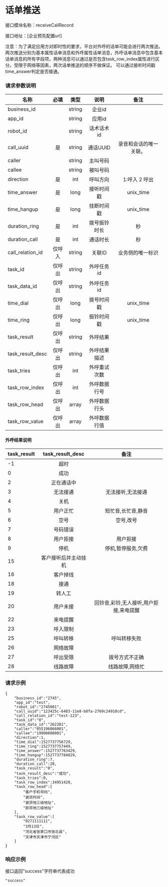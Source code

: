 

# 话单推送

接口模块名称：receiveCallRecord

接口地址：[企业预先配置url]  

注意：为了满足应用方对即时性的要求，平台对外呼的话单可能会进行两次推送。两次推送分别为基本属性话单消息和外呼属性话单消息，外呼话单消息中包含基本话单消息的所有字段项，两种消息可以通过是否包含task_row_index属性进行区分。受限于网络等因素，两次话单推送的顺序不做保证。
可以通过接听时间戳time_answer判定是否接通。

### 请求参数说明

| 名称             |  必填  |  类型  |     说明     |          备注          |
| ---------------- | :----: | :----: | :----------: | :--------------------: |
| business_id      |        | string |    企业id    |                        |
| app_id           |        | string |    应用id    |                        |
| robot_id         |        | string |  话术话术id  |                        |
| call_uuid        |   是   | string |   通话UUID   | 录音和会话的唯一关联。 |
| caller           |        | string |   主叫号码   |                        |
| callee           |        | string |   被叫号码   |                        |
| direction        |   是   |  int   |   呼叫方向   |     1:呼入 2 呼出      |
| time_answer      |   是   |  long  |  接听时间戳  |       unix_time        |
| time_hangup      |   是   |  long  |  挂断时间戳  |       unix_time        |
| duration_ring    |   是   |  int   | 拨号振铃时长 |           秒           |
| duration_call    |   是   |  int   |   通话时长   |           秒           |
| call_relation_id | 仅呼入 | string |    关联ID    |    业务侧的唯一标识    |
| task_id          | 仅呼出 | string |  外呼任务id  |                        |
| task_data_id     | 仅呼出 | string |  外呼任务id  |                        |
| time_dial        | 仅呼出 |  long  |  拨号时间戳  |       unix_time        |
| time_ring        | 仅呼出 |  long  |  振铃时间戳  |       unix_time        |
| task_result      | 仅呼出 | string |   外呼结果   |                        |
| task_result_desc | 仅呼出 | string | 外呼结果描述 |                        |
| task_tries       | 仅呼出 |  int   | 外呼重试次数 |                        |
| task_row_index   | 仅呼出 |  int   | 外呼数据行号 |                        |
| task_row_head    | 仅呼出 | array  | 外呼数据行头 |                        |
| task_row_value   | 仅呼出 | array  | 外呼数据行值 |                        |   |

#### 外呼结果说明

| task_result |   task_result_desc   |                  备注                  |
| ----------- | :------------------: | :------------------------------------: |
| -1          |         超时         |                                        |
| 0           |         成功         |                                        |
| 2           |      正在通话中      |                                        |
| 3           |       无法接通       |           无法接听,无法接通            |
| 4           |         关机         |                                        |
| 5           |       用户正忙       |           短忙音,长忙音,静音           |
| 6           |         空号         |               空号,改号                |
| 7           |       号码错误       |                                        |
| 8           |       用户拒接       |                用户拒接                |
| 9           |         停机         |           停机,暂停服务,欠费           |
| 15          | 客户接听后并主动挂机 |                                        |
| 16          |       客户掉线       |                                        |
| 18          |         接通         |                                        |
| 19          |        转人工        |                                        |
| 20          |       用户未接       | 回铃音,彩铃,无人接听,用户拒接,来电提醒 |
| 22          |       来电提醒       |                                        |
| 23          |       呼入限制       |                                        |
| 25          |       呼叫转移       |              呼叫转移失败              |
| 26          |       网络故障       |                                        |
| 27          |       呼出受限       |             拨号方式不正确             |
| 28          |       线路故障       |            线路故障,网络忙             |

### 请求示例

~~~
{
    "business_id":"2745",
    "app_id":"test",
    "robot_id":"2745001",
    "call_uuid":"123425c-6483-11e8-b8fa-2769c24918cd",
    "call_relation_id":"test-123",
    "task_id":"0",
    "task_data_id":"262381",
    "caller":"055196866001",
    "callee":"19900000001",
    "direction":1,
    "time_dial":1527737756729,
    "time_ring":1527737757449,
    "time_answer":1527737763429,
    "time_hangup":1527737784829,
    "duration_ring":7,
    "duration_call":28,
    "task_result":"0",
    "task_result_desc":"成功",
    "task_tries":0,
    "task_row_index":34951420,
    "task_row_head":[
        "客户手机号码",
        "装货时间",
        "装货地三级地址",
        "卸货地三级地址"
    ],
    "task_row_value":[
        "0271111111",
        "3月13日",
        "河北省张家口市张北县",
        "天津市天津市宁河区"
    ]
}
~~~

### 响应示例

接口返回"success"字符串代表成功

~~~
"success"
~~~

